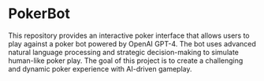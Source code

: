# PokerBot
This repository provides an interactive poker interface that allows users to play against a poker bot powered by OpenAI GPT-4. The bot uses advanced natural language processing and strategic decision-making to simulate human-like poker play. The goal of this project is to create a challenging and dynamic poker experience with AI-driven gameplay.
